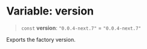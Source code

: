 # Variable: version

> `const` **version**: `"0.0.4-next.7"` = `"0.0.4-next.7"`

Exports the factory version.
